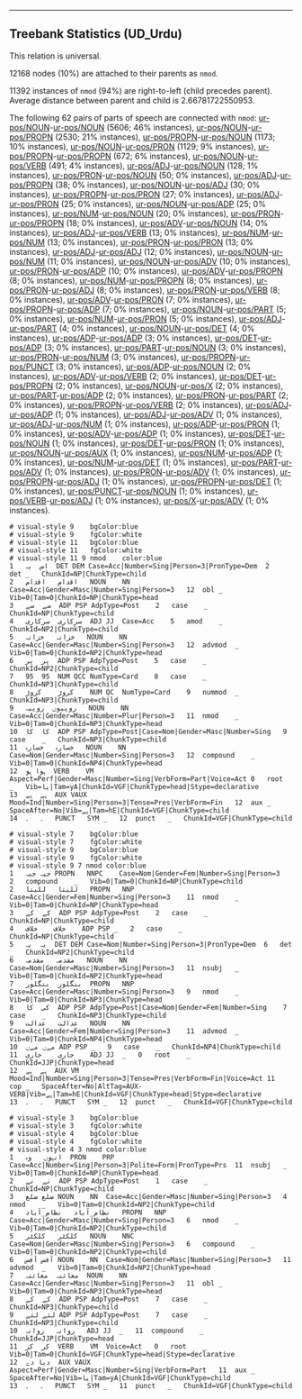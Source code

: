 

--------------------------------------------------------------------------------

## Treebank Statistics (UD_Urdu)

This relation is universal.

12168 nodes (10%) are attached to their parents as `nmod`.

11392 instances of `nmod` (94%) are right-to-left (child precedes parent).
Average distance between parent and child is 2.66781722550953.

The following 62 pairs of parts of speech are connected with `nmod`: [ur-pos/NOUN]()-[ur-pos/NOUN]() (5606; 46% instances), [ur-pos/NOUN]()-[ur-pos/PROPN]() (2530; 21% instances), [ur-pos/PROPN]()-[ur-pos/NOUN]() (1173; 10% instances), [ur-pos/NOUN]()-[ur-pos/PRON]() (1129; 9% instances), [ur-pos/PROPN]()-[ur-pos/PROPN]() (672; 6% instances), [ur-pos/NOUN]()-[ur-pos/VERB]() (491; 4% instances), [ur-pos/ADJ]()-[ur-pos/NOUN]() (128; 1% instances), [ur-pos/PRON]()-[ur-pos/NOUN]() (50; 0% instances), [ur-pos/ADJ]()-[ur-pos/PROPN]() (38; 0% instances), [ur-pos/NOUN]()-[ur-pos/ADJ]() (30; 0% instances), [ur-pos/PROPN]()-[ur-pos/PRON]() (27; 0% instances), [ur-pos/ADJ]()-[ur-pos/PRON]() (25; 0% instances), [ur-pos/NOUN]()-[ur-pos/ADP]() (25; 0% instances), [ur-pos/NUM]()-[ur-pos/NOUN]() (20; 0% instances), [ur-pos/PRON]()-[ur-pos/PROPN]() (18; 0% instances), [ur-pos/ADV]()-[ur-pos/NOUN]() (14; 0% instances), [ur-pos/ADJ]()-[ur-pos/VERB]() (13; 0% instances), [ur-pos/NUM]()-[ur-pos/NUM]() (13; 0% instances), [ur-pos/PRON]()-[ur-pos/PRON]() (13; 0% instances), [ur-pos/ADJ]()-[ur-pos/ADJ]() (12; 0% instances), [ur-pos/NOUN]()-[ur-pos/NUM]() (11; 0% instances), [ur-pos/NOUN]()-[ur-pos/ADV]() (10; 0% instances), [ur-pos/PRON]()-[ur-pos/ADP]() (10; 0% instances), [ur-pos/ADV]()-[ur-pos/PROPN]() (8; 0% instances), [ur-pos/NUM]()-[ur-pos/PROPN]() (8; 0% instances), [ur-pos/PRON]()-[ur-pos/ADJ]() (8; 0% instances), [ur-pos/PRON]()-[ur-pos/VERB]() (8; 0% instances), [ur-pos/ADV]()-[ur-pos/PRON]() (7; 0% instances), [ur-pos/PROPN]()-[ur-pos/ADP]() (7; 0% instances), [ur-pos/NOUN]()-[ur-pos/PART]() (5; 0% instances), [ur-pos/NUM]()-[ur-pos/PRON]() (5; 0% instances), [ur-pos/ADJ]()-[ur-pos/PART]() (4; 0% instances), [ur-pos/NOUN]()-[ur-pos/DET]() (4; 0% instances), [ur-pos/ADP]()-[ur-pos/ADP]() (3; 0% instances), [ur-pos/DET]()-[ur-pos/ADP]() (3; 0% instances), [ur-pos/PART]()-[ur-pos/NOUN]() (3; 0% instances), [ur-pos/PRON]()-[ur-pos/NUM]() (3; 0% instances), [ur-pos/PROPN]()-[ur-pos/PUNCT]() (3; 0% instances), [ur-pos/ADP]()-[ur-pos/NOUN]() (2; 0% instances), [ur-pos/ADV]()-[ur-pos/VERB]() (2; 0% instances), [ur-pos/DET]()-[ur-pos/PROPN]() (2; 0% instances), [ur-pos/NOUN]()-[ur-pos/X]() (2; 0% instances), [ur-pos/PART]()-[ur-pos/ADP]() (2; 0% instances), [ur-pos/PRON]()-[ur-pos/PART]() (2; 0% instances), [ur-pos/PROPN]()-[ur-pos/VERB]() (2; 0% instances), [ur-pos/ADJ]()-[ur-pos/ADP]() (1; 0% instances), [ur-pos/ADJ]()-[ur-pos/ADV]() (1; 0% instances), [ur-pos/ADJ]()-[ur-pos/NUM]() (1; 0% instances), [ur-pos/ADP]()-[ur-pos/PRON]() (1; 0% instances), [ur-pos/ADV]()-[ur-pos/ADP]() (1; 0% instances), [ur-pos/DET]()-[ur-pos/NOUN]() (1; 0% instances), [ur-pos/DET]()-[ur-pos/PRON]() (1; 0% instances), [ur-pos/NOUN]()-[ur-pos/AUX]() (1; 0% instances), [ur-pos/NUM]()-[ur-pos/ADP]() (1; 0% instances), [ur-pos/NUM]()-[ur-pos/DET]() (1; 0% instances), [ur-pos/PART]()-[ur-pos/ADV]() (1; 0% instances), [ur-pos/PRON]()-[ur-pos/ADV]() (1; 0% instances), [ur-pos/PROPN]()-[ur-pos/ADJ]() (1; 0% instances), [ur-pos/PROPN]()-[ur-pos/DET]() (1; 0% instances), [ur-pos/PUNCT]()-[ur-pos/NOUN]() (1; 0% instances), [ur-pos/VERB]()-[ur-pos/ADJ]() (1; 0% instances), [ur-pos/X]()-[ur-pos/ADV]() (1; 0% instances).


~~~ conllu
# visual-style 9	bgColor:blue
# visual-style 9	fgColor:white
# visual-style 11	bgColor:blue
# visual-style 11	fgColor:white
# visual-style 11 9 nmod	color:blue
1	اس	یہ	DET	DEM	Case=Acc|Number=Sing|Person=3|PronType=Dem	2	det	_	ChunkId=NP|ChunkType=child
2	اقدام	اقدام	NOUN	NN	Case=Acc|Gender=Masc|Number=Sing|Person=3	12	obl	_	Vib=0|Tam=0|ChunkId=NP|ChunkType=head
3	سے	سے	ADP	PSP	AdpType=Post	2	case	_	ChunkId=NP|ChunkType=child
4	سرکاری	سرکاری	ADJ	JJ	Case=Acc	5	amod	_	ChunkId=NP2|ChunkType=child
5	خزانہ	خزانہ	NOUN	NN	Case=Acc|Gender=Masc|Number=Sing|Person=3	12	advmod	_	Vib=0|Tam=0|ChunkId=NP2|ChunkType=head
6	پر	پر	ADP	PSP	AdpType=Post	5	case	_	ChunkId=NP2|ChunkType=child
7	95	95	NUM	QCC	NumType=Card	8	case	_	ChunkId=NP3|ChunkType=child
8	کروڑ	کروڑ	NUM	QC	NumType=Card	9	nummod	_	ChunkId=NP3|ChunkType=child
9	روپیوں	روپیہ	NOUN	NN	Case=Acc|Gender=Masc|Number=Plur|Person=3	11	nmod	_	Vib=0|Tam=0|ChunkId=NP3|ChunkType=head
10	کا	کا	ADP	PSP	AdpType=Post|Case=Nom|Gender=Masc|Number=Sing	9	case	_	ChunkId=NP3|ChunkType=child
11	خسارہ	خسارہ	NOUN	NN	Case=Nom|Gender=Masc|Number=Sing|Person=3	12	compound	_	Vib=0|Tam=0|ChunkId=NP4|ChunkType=head
12	ہوا	ہو	VERB	VM	Aspect=Perf|Gender=Masc|Number=Sing|VerbForm=Part|Voice=Act	0	root	_	Vib=یا|Tam=yA|ChunkId=VGF|ChunkType=head|Stype=declarative
13	ہے	ہے	AUX	VAUX	Mood=Ind|Number=Sing|Person=3|Tense=Pres|VerbForm=Fin	12	aux	_	SpaceAfter=No|Vib=ہے|Tam=hE|ChunkId=VGF|ChunkType=child
14	۔	۔	PUNCT	SYM	_	12	punct	_	ChunkId=VGF|ChunkType=child

~~~


~~~ conllu
# visual-style 7	bgColor:blue
# visual-style 7	fgColor:white
# visual-style 9	bgColor:blue
# visual-style 9	fgColor:white
# visual-style 9 7 nmod	color:blue
1	جیہ	جیہ	PROPN	NNPC	Case=Nom|Gender=Fem|Number=Sing|Person=3	2	compound	_	Vib=0|Tam=0|ChunkId=NP|ChunkType=child
2	للیتا	للیتا	PROPN	NNP	Case=Acc|Gender=Fem|Number=Sing|Person=3	11	nmod	_	Vib=0|Tam=0|ChunkId=NP|ChunkType=head
3	کے	کے	ADP	PSP	AdpType=Post	2	case	_	ChunkId=NP|ChunkType=child
4	خلاف	خلاف	ADP	PSP	_	2	case	_	ChunkId=NP|ChunkType=child
5	یہ	یہ	DET	DEM	Case=Nom|Number=Sing|Person=3|PronType=Dem	6	det	_	ChunkId=NP2|ChunkType=child
6	مقدمہ	مقدمہ	NOUN	NN	Case=Nom|Gender=Masc|Number=Sing|Person=3	11	nsubj	_	Vib=0|Tam=0|ChunkId=NP2|ChunkType=head
7	بنگلور	بنگلور	PROPN	NNP	Case=Acc|Gender=Masc|Number=Sing|Person=3	9	nmod	_	Vib=0|Tam=0|ChunkId=NP3|ChunkType=head
8	کی	کا	ADP	PSP	AdpType=Post|Case=Nom|Gender=Fem|Number=Sing	7	case	_	ChunkId=NP3|ChunkType=child
9	عدالت	عدالت	NOUN	NN	Case=Acc|Gender=Fem|Number=Sing|Person=3	11	advmod	_	Vib=0|Tam=0|ChunkId=NP4|ChunkType=head
10	مےں	مےں	ADP	PSP	_	9	case	_	ChunkId=NP4|ChunkType=child
11	جاری	جاری	ADJ	JJ	_	0	root	_	ChunkId=JJP|ChunkType=head
12	ہے	ہے	AUX	VM	Mood=Ind|Number=Sing|Person=3|Tense=Pres|VerbForm=Fin|Voice=Act	11	cop	_	SpaceAfter=No|AltTag=AUX-VERB|Vib=ہے|Tam=hE|ChunkId=VGF|ChunkType=head|Stype=declarative
13	۔	۔	PUNCT	SYM	_	12	punct	_	ChunkId=VGF|ChunkType=child

~~~


~~~ conllu
# visual-style 3	bgColor:blue
# visual-style 3	fgColor:white
# visual-style 4	bgColor:blue
# visual-style 4	fgColor:white
# visual-style 4 3 nmod	color:blue
1	انہوں	وہ	PRON	PRP	Case=Acc|Number=Sing|Person=3|Polite=Form|PronType=Prs	11	nsubj	_	Vib=0|Tam=0|ChunkId=NP|ChunkType=head
2	نے	نے	ADP	PSP	AdpType=Post	1	case	_	ChunkId=NP|ChunkType=child
3	ضلع	ضلع	NOUN	NN	Case=Acc|Gender=Masc|Number=Sing|Person=3	4	nmod	_	Vib=0|Tam=0|ChunkId=NP2|ChunkType=child
4	نظام_آباد	نظام_آباد	PROPN	NNP	Case=Acc|Gender=Masc|Number=Sing|Person=3	6	nmod	_	Vib=0|Tam=0|ChunkId=NP2|ChunkType=child
5	کلکٹر	کلکٹر	NOUN	NNC	Case=Nom|Gender=Masc|Number=Sing|Person=3	6	compound	_	Vib=0|Tam=0|ChunkId=NP2|ChunkType=child
6	آفس	آفس	NOUN	NN	Case=Nom|Gender=Masc|Number=Sing|Person=3	11	advmod	_	Vib=0|Tam=0|ChunkId=NP2|ChunkType=head
7	معائنہ	معائنہ	NOUN	NN	Case=Acc|Gender=Masc|Number=Sing|Person=3	11	obl	_	Vib=0|Tam=0|ChunkId=NP3|ChunkType=head
8	کے	کے	ADP	PSP	AdpType=Post	7	case	_	ChunkId=NP3|ChunkType=child
9	لئے	لئے	ADP	PSP	AdpType=Post	7	case	_	ChunkId=NP3|ChunkType=child
10	روانہ	روانہ	ADJ	JJ	_	11	compound	_	ChunkId=JJP|ChunkType=head
11	کر	کر	VERB	VM	Voice=Act	0	root	_	Vib=0|Tam=0|ChunkId=VGF|ChunkType=head|Stype=declarative
12	دیا	دے	AUX	VAUX	Aspect=Perf|Gender=Masc|Number=Sing|VerbForm=Part	11	aux	_	SpaceAfter=No|Vib=یا|Tam=yA|ChunkId=VGF|ChunkType=child
13	۔	۔	PUNCT	SYM	_	11	punct	_	ChunkId=VGF|ChunkType=child

~~~


